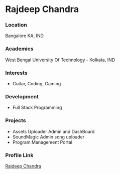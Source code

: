 # Rajdeep Chandra

### Location

Bangalore KA, IND

### Academics

West Bengal University Of Technology - Kolkata, IND

### Interests

- Guitar, Coding, Gaming

### Development

- Full Stack Programming

### Projects

- Assets Uploader Admin and DashBoard
- SoundMagic Admin song uploader
- Program Management Portal

### Profile Link

[Rajdeep Chandra](www.github.com/Rajdeepc)

